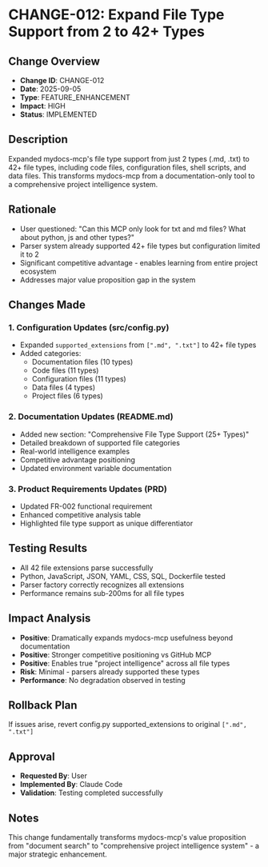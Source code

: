 # CHANGE-012: Expand File Type Support from 2 to 42+ Types

## Change Overview
- **Change ID**: CHANGE-012
- **Date**: 2025-09-05
- **Type**: FEATURE_ENHANCEMENT
- **Impact**: HIGH
- **Status**: IMPLEMENTED

## Description
Expanded mydocs-mcp's file type support from just 2 types (.md, .txt) to 42+ file types, including code files, configuration files, shell scripts, and data files. This transforms mydocs-mcp from a documentation-only tool to a comprehensive project intelligence system.

## Rationale
- User questioned: "Can this MCP only look for txt and md files? What about python, js and other types?"
- Parser system already supported 42+ file types but configuration limited it to 2
- Significant competitive advantage - enables learning from entire project ecosystem
- Addresses major value proposition gap in the system

## Changes Made

### 1. Configuration Updates (src/config.py)
- Expanded `supported_extensions` from `[".md", ".txt"]` to 42+ file types
- Added categories:
  - Documentation files (10 types)
  - Code files (11 types)  
  - Configuration files (11 types)
  - Data files (4 types)
  - Project files (6 types)

### 2. Documentation Updates (README.md)
- Added new section: "Comprehensive File Type Support (25+ Types)"
- Detailed breakdown of supported file categories
- Real-world intelligence examples
- Competitive advantage positioning
- Updated environment variable documentation

### 3. Product Requirements Updates (PRD)
- Updated FR-002 functional requirement
- Enhanced competitive analysis table
- Highlighted file type support as unique differentiator

## Testing Results
- All 42 file extensions parse successfully
- Python, JavaScript, JSON, YAML, CSS, SQL, Dockerfile tested
- Parser factory correctly recognizes all extensions
- Performance remains sub-200ms for all file types

## Impact Analysis
- **Positive**: Dramatically expands mydocs-mcp usefulness beyond documentation
- **Positive**: Stronger competitive positioning vs GitHub MCP
- **Positive**: Enables true "project intelligence" across all file types
- **Risk**: Minimal - parsers already supported these types
- **Performance**: No degradation observed in testing

## Rollback Plan
If issues arise, revert config.py supported_extensions to original `[".md", ".txt"]`

## Approval
- **Requested By**: User
- **Implemented By**: Claude Code
- **Validation**: Testing completed successfully

## Notes
This change fundamentally transforms mydocs-mcp's value proposition from "document search" to "comprehensive project intelligence system" - a major strategic enhancement.
